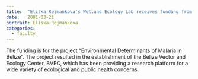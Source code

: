 ```yaml
---
title:  "Eliska Rejmankova’s Wetland Ecology Lab receives funding from NIH/NSF Program “Ecology of Infectious Diseases”"
date:   2001-03-21
portrait: Eliska-Rejmankova
categories:
  - faculty
---
```


The funding is for the project “Environmental Determinants of Malaria in Belize”. The project resulted in the establishment of the Belize Vector and Ecology Center, BVEC, which has been providing a research platform for a wide variety of ecological and public health concerns.
